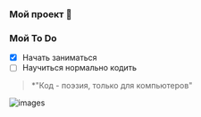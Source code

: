 ### Мой проект 🚀
### Мой To Do
- [x] Начать заниматься
- [ ] Научиться нормально кодить
> *"Код - поэзия, только для компьютеров"

![images](https://github.com/user-attachments/assets/e69ddb95-a0b3-4aac-9ef8-e2dbf45e5ecc)
